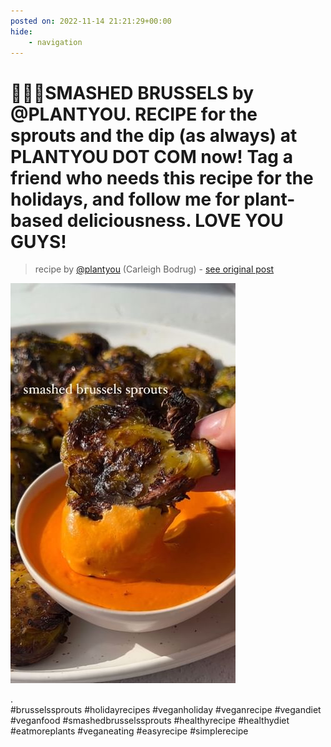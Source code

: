 ```yaml
---
posted on: 2022-11-14 21:21:29+00:00
hide:
    - navigation
---
```


# 🤯💕🥬SMASHED BRUSSELS by @PLANTYOU. RECIPE for the sprouts and the dip (as always) at PLANTYOU DOT COM now! Tag a friend who needs this recipe for the holidays, and follow me for plant-based deliciousness. LOVE YOU GUYS! 

> recipe by [@plantyou](https://www.instagram.com/plantyou/) 
(Carleigh Bodrug) - [see original post](https://instagram.com/p/Ck9My9yjJYy)

![](../img/plantyou_14-11-2022_2111.png)

.  
\#brusselssprouts \#holidayrecipes \#veganholiday \#veganrecipe \#vegandiet \#veganfood \#smashedbrusselssprouts \#healthyrecipe \#healthydiet \#eatmoreplants \#veganeating \#easyrecipe \#simplerecipe   